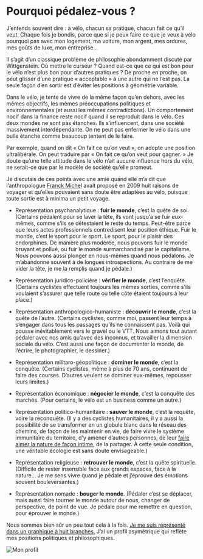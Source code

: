 # Pourquoi pédalez-vous ?

J’entends souvent dire : à vélo, chacun sa pratique, chacun fait ce qu’il veut. Chaque fois je bondis, parce que si je peux faire ce que je veux à vélo pourquoi pas avec mon logement, ma voiture, mon argent, mes ordures, mes goûts de luxe, mon entreprise…<span id="more-61108"></span>

Il s’agit d’un classique problème de philosophie abondamment discuté par Wittgenstein. Où mettre le curseur ? Quand est-ce que ce qui est bon pour le vélo n’est plus bon pour d’autres pratiques ? De proche en proche, on peut glisser d’une pratique « acceptable » à une autre qui ne l’est pas. La seule façon d’en sortir est d’éviter les positions à géométrie variable.

Dans le vélo, je tente de vivre de la même façon qu’en dehors, avec les mêmes objectifs, les mêmes préoccupations politiques et environnementales (et aussi les mêmes contradictions). Un comportement nocif dans la finance reste nocif quand il se reproduit dans le vélo. Ces deux mondes ne sont pas étanches. Ils s’influencent, dans une société massivement interdépendante. On ne peut pas enfermer le vélo dans une bulle étanche comme beaucoup tentent de le faire.

Par exemple, quand on dit « On fait ce qu’on veut », on adopte une position ultralibérale. On peut traduire par « On fait ce qu’on veut pour gagner. » Je doute qu’une telle attitude dans le vélo n’ait aucune influence hors du vélo, ne serait-ce que par le modèle de société qu’elle promeut.

Je discutais de ces points avec une amie quand elle m’a dit que l’anthropologue [Franck Michel](https://www.croiseedesroutes.com/franck-michel-assoc-deroutes-detours) avait proposé en 2009 huit raisons de voyager et qu’elles pouvaient sans doute être adaptées au vélo, puisque toute sortie est à minima un petit voyage.

- Représentation psychanalytique : **fuir le monde**, c’est la quête de soi. (Certains pédalent pour se laver la tête, ils vont jusqu’à se fuir eux-mêmes, comme s’ils se détestaient le reste du temps. Peut-être parce que leurs actes professionnels contredisent leur position éthique. Fuir le monde, c’est le sport pour le sport. Le sport, pour le plaisir des endorphines. De manière plus modérée, nous pouvons fuir le monde bruyant et pollué, ou fuir le monde surmarchandisé par le capitalisme. Nous pouvons aussi plonger en nous-mêmes quand nous pédalons. Je m’abandonne souvent à de longues introspections. Au contraire de me vider la tête, je me la remplis quand je pédale.)

- Représentation juridico-policière : **vérifier le monde**, c’est l’enquête. (Certains cyclistes effectuent toujours les mêmes sorties, comme s’ils voulaient s’assurer que telle route ou telle côte étaient toujours à leur place.)

- Représentation anthropologico-humaniste : **découvrir le monde**, c’est la quête de l’autre. (Certains cyclistes, comme moi, passent leur temps à s’engager dans tous les passages qu’ils ne connaissent pas. Voilà qui pousse inévitablement vers le gravel ou le VTT. Nous aimons tout autant pédaler avec nos amis qu’avec des inconnus, et travailler la dimension sociale du vélo. C’est aussi une façon de documenter le monde, de l’écrire, le photographier, le dessiner.)

- Représentation militaro-géopolitique : **dominer le monde**, c’est la conquête. (Certains cyclistes, même à plus de 70 ans, continuent de faire des courses. D’autres veulent se dominer eux-mêmes, repousser leurs limites.)

- Représentation économique : **négocier le monde**, c’est la conquête des marchés. (Pour certains, le vélo est un business comme un autre.)

- Représentation politico-humanitaire : **sauver le monde**, c’est la requête, voire la reconquête. (Il y a des cyclistes humanitaires, il y a aussi la possibilité de se transformer en un globule blanc dans le réseau des chemins, de façon de les maintenir en vie, de faire vivre le système immunitaire du territoire, d’y amener d’autres personnes, de leur [faire aimer la nature de façon intime](https://tcrouzet.com/2021/08/02/lecologie-commence-par-lamour-du-territoire/), de la partager. À cette seule condition, une véritable écologie est sans doute envisageable.)

- Représentation religieuse : **retrouver le monde**, c’est la quête spirituelle. (Difficile de rester insensible face aux grands espaces, face à la nature… Je me sens vivre quand je pédale et j’éprouve des émotions souvent bouleversantes.)

- Représentation nomade : **bouger le monde**. (Pédaler c’est se déplacer, mais aussi faire tourner le monde autour de nous, changer de perspective, de point de vue. Je pédale pour me remettre en question, pour éprouver le monde.)

Nous sommes bien sûr un peu tout cela à la fois. [Je me suis représenté dans un graphique à huit branches.](https://docs.google.com/spreadsheets/d/13qMNbL0xSvFwuIHOmW6DbYl2enaX-DmAhyKOyD95N9s/edit?usp=sharing) J’ai un profil asymétrique qui reflète mes positions politiques et philosophiques.

![Mon profil](https://docs.google.com/spreadsheets/d/13qMNbL0xSvFwuIHOmW6DbYl2enaX-DmAhyKOyD95N9s/edit?usp=sharing)